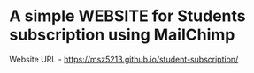 # A simple WEBSITE for Students subscription using MailChimp

Website URL - https://msz5213.github.io/student-subscription/
